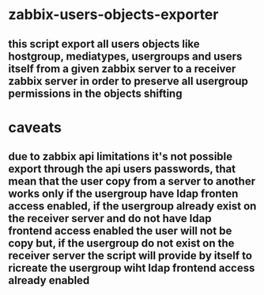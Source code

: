 # zabbix-users-objects-exporter

## this script export all users objects like hostgroup, mediatypes, usergroups and users itself from a given zabbix server to a receiver zabbix server in order to preserve all usergroup permissions in the objects shifting


# caveats
## due to zabbix api limitations it's not possible export through the api users passwords, that mean that the user copy from a server to another works only if the usergroup have ldap fronten access enabled, if the usergroup already exist on the receiver server and do not have ldap frontend access enabled the user will not be copy but, if the usergroup do not exist on the receiver server the script will provide by itself to ricreate the usergroup wiht ldap frontend access already enabled
